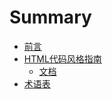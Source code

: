 # Summary

* [前言](README.md)
* [HTML代码风格指南](html/index.md)
  * [文档](html/doc.md)
* [术语表](GLOSSARY.md)

